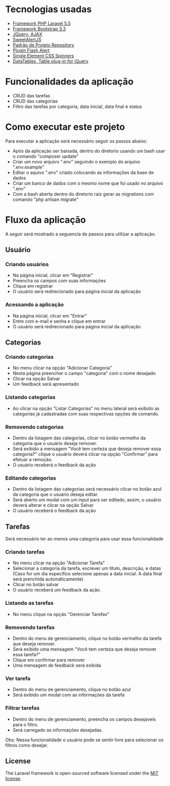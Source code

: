 
# Tecnologias usadas

 - [Framework PHP Laravel 5.5](https://laravel.com/docs/5.5/)
 - [Framework Bootstrap 3.3](http://getbootstrap.com/docs/3.3/)
 - [JQuery, AJAX](http://api.jquery.com/)
 - [SweetAlertJS](https://sweetalert.js.org/guides/#installation)
 - [Padrão de Projeto Repository](https://github.com/andersao/l5-repository)
 - [Plugin Flash Alert](https://github.com/laracasts/flash)
 - [Single Element CSS Spinners](https://github.com/lukehaas/css-loaders)
 - [DataTables, Table plug-in for jQuery](https://datatables.net/)

# Funcionalidades da aplicação

 - CRUD das tarefas
 - CRUD das categorias
 - Filtro das tarefas por categoria, data inicial, data final e status

# Como executar este projeto

Para executar a aplicação será necessário seguir os passos abaixo:

 - Após da aplicação ser baixada, dentro do diretorio usando um bash usar o comando "composer update"
 - Criar um novo arquivo ".env" seguindo o exemplo do arquivo ".env.example"
 - Editar o aquivo ".env" criado colocando as informações da base de dados
 - Criar um banco de dados com o mesmo nome que foi usado no arquivo ".env"
 - Com a bash aberta dentro do diretorio raiz gerar as migrations com comando "php artisan migrate"

# Fluxo da aplicação

A seguir será mostrado a seguencia de passos para utilizar a aplicação.

## Usuário

### Criando usuários

 - Na página inicial, clicar em "Registrar"
 - Preencha os campos com suas informações
 - Clique em registrar
 - O usuário será redirecionado para página inicial da aplicação
 
### Acessando a aplicação

 - Na página inicial, clicar em "Entrar"
 - Entre com e-mail e senha e clique em entrar
 - O usuário será redirecionado para página inicial da aplicação

## Categorias

### Criando categorias

 - No menu clicar na opção "Adicionar Categoria"
 - Nesta página preencher o campo "categoria" com o nome desejado
 - Clicar na opção Salvar
 - Um feedback será apresentado
 
### Listando categorias

 - Ao clicar na opção "Listar Categorias" no menu lateral será exibido as categorias já cadastradas 
 com suas respectivas opções de comando.
    
### Removendo categorias

 - Dentro da listagem das categorias, clicar no botão vermelho da categoria que o 
 usuário deseja remover.
 - Será exibido a mensagem "Você tem certeza que deseja remover essa categoria?" clique o usuário
  deverá clicar na opção "Confirmar" para efetuar a remoção.
 - O usuário receberá o feedback da ação
 
### Editando categorias
 - Dentro da listagem das categorias será necessário clicar no botão azul da categoria que o
 usuário deseja editar.
 - Será aberto um modal com um input para ser editado, assim, o usuário deverá alterar e clicar na
 opção Salvar
 - O usuário receberá o feedback da ação
 
## Tarefas
 Será necessário ter ao menos uma categoria para usar essa funcionalidade

### Criando tarefas

 - No menu clicar na opção "Adicionar Tarefa"
 - Selecionar a categoria da tarefa, escrever um titulo, descrição, e datas (Caso for um dia especifico selecione apenas a data inicial. A data final será prenchida automáticamente)
 - Clicar no botão salvar
 - O usuário receberá um feedback da ação.
 
### Listando as tarefas

 - No menu clique na opção "Gerenciar Tarefas"

### Removendo tarefas

 - Dentro do menu de gerenciamento, clique no botão vermelho da tarefa que deseja remover.
 - Será exibido uma mensagem "Você tem certeza que deseja remover essa tarefa?"
 - Clique em confirmar para remover
 - Uma mensagem de feedback será exibida
 
### Ver tarefa

 - Dentro do menu de gerenciamento, clique no botão azul
 - Será exibido um modal com as informações da tarefa
 
### Filtrar tarefas

 - Dentro do menu de gerenciamento, preencha os campos desejaveis para o filtro.
 - Será carregado as informações desejadas.
 
 Obs: Nessa funcionalidade o usuário pode se sentir livre para selecionar os filtros como desejar.
 
 
## License
 
The Laravel framework is open-sourced software licensed under the [MIT license](https://opensource.org/licenses/MIT).